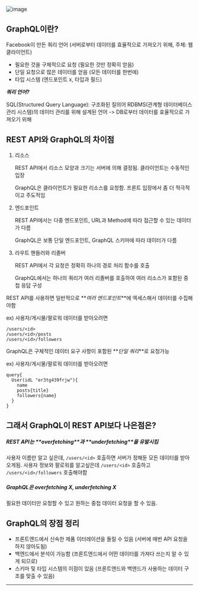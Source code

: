 ![image](https://user-images.githubusercontent.com/62709718/147321342-5391baa2-583f-4570-aa4b-580edf1ee4f3.png)

## GraphQL이란?

Facebook이 만든 쿼리 언어 (서버로부터 데이터를 효율적으로 가져오기 위해, 주체: 웹클라이언트)

- 필요한 것을 구체적으로 요청 (필요한 것만 정확히 얻음)
- 단일 요청으로 많은 데이터를 얻음 (모든 데이터를 한번에)
- 타입 시스템 (엔드포인트 x, 타입과 필드)

**_쿼리 언어?_**

SQL(Structured Query Language): 구조화된 질의어
RDBMS(관계형 데이터베이스 관리 시스템)의 데이터 관리를 위해 설계된 언어
-> DB로부터 데이터를 효율적으로 가져오기 위해

## REST API와 GraphQL의 차이점

1. 리소스

   REST API에서 리소스 모양과 크기는 서버에 의해 결정됨. 클라이언트는 수동적인 입장

   GraphQL은 클라이언트가 필요한 리소스를 요청함. 프론트 입장에서 좀 더 적극적이고 주도적임

2. 엔드포인트

   REST API에서는 다중 엔드포인트, URL과 Method에 따라 접근할 수 있는 데이터가 다름

   GraphQL은 보통 단일 엔드포인트, GraphQL 스키마에 따라 데이터가 다름

3. 라우트 핸들러와 리졸버

   REST API에서 각 요청은 정확히 하나의 경로 처리 함수를 호출

   GraphQL에서는 하나의 쿼리가 여러 리졸버를 호출하여 여러 리소스가 포함된 중첩 응답 구성

REST API를 사용하면 일반적으로 **_여러 엔드포인트_**에 엑세스해서 데이터를 수집해야함

ex) 사용자/게시물/팔로워 데이터를 받아오려면

    /users/<id>
    /users/<id>/posts
    /users/<id>/followers

GraphQL은 구체적인 데이터 요구 사항이 포함된 **_단일 쿼리_**로 요청가능

ex) 사용자/게시물/팔로워 데이터를 받아오려면

```
query{
  User(idL "er3tg439frjw"){
    name
    posts{title}
    followers{name}
  }
}
```

## 그래서 GraphQL이 REST API보다 나은점은?

##### REST API는 **_overfetching_**과 **_underfetching_**을 유발시킴

사용자 이름만 알고 싶은데, `/users/<id>` 호출하면 서버가 정해둔 모든 데이터를 받아오게됨. 사용자 정보와 팔로워를 알고싶은데 `/users/<id>` 호출하고 `/users/<id>/followers` 호출해야함

##### GraphQL은 **_overfetching X, underfetching X_**

필요한 데이터만 요청할 수 있고 원하는 중첩 데이터 요청을 할 수 있음.

## GraphQL의 장점 정리

- 프론트엔드에서 신속한 제품 이터레이션을 돌릴 수 있음 (서버에 매번 API 요청을 하지 않아도됨)
- 백엔드에서 분석이 가능함 (프론트엔드에서 어떤 데이터를 가져다 쓰는지 알 수 있게 되므로)
- 스키마 및 타입 시스템의 이점이 있음 (프론트엔드와 백엔드가 사용하는 데이터 구조를 맞출 수 있음)

---
